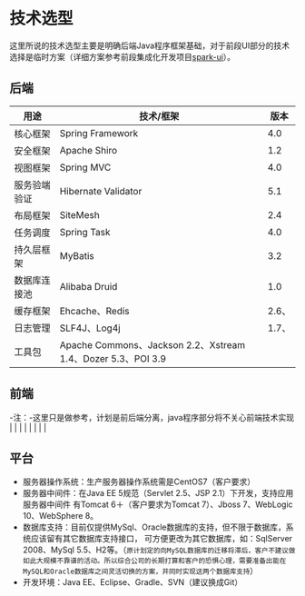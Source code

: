 # 技术选型

这里所说的技术选型主要是明确后端Java程序框架基础，对于前段UI部分的技术选择是临时方案（详细方案参考前段集成化开发项目[spark-ui](http://git.parim.net/spark/spark-ui)）。

## 后端
| 用途 | 技术/框架 | 版本 |
| --- | --- | --- |
| 核心框架 | Spring Framework | 4.0 |
| 安全框架 | Apache Shiro | 1.2 |
| 视图框架 | Spring MVC | 4.0 |
| 服务验端验证 | Hibernate Validator | 5.1 |
| 布局框架 | SiteMesh | 2.4 |
| 任务调度 | Spring Task | 4.0 |
| 持久层框架 | MyBatis | 3.2 |
| 数据库连接池 | Alibaba Druid | 1.0 |
| 缓存框架 | Ehcache、Redis | 2.6、 |
| 日志管理 | SLF4J、Log4j | 1.7、|
| 工具包 | Apache Commons、Jackson 2.2、Xstream 1.4、Dozer 5.3、POI 3.9 |  |


## 前端
-注：-这里只是做参考，计划是前后端分离，java程序部分将不关心前端技术实现    
|  |  |  |
|  |  |  | 


## 平台
* 服务器操作系统：生产服务器操作系统需是CentOS7（客户要求）
* 服务器中间件：在Java EE 5规范（Servlet 2.5、JSP 2.1）下开发，支持应用服务器中间件 有Tomcat 6＋（客户要求为Tomcat 7）、Jboss 7、WebLogic 10、WebSphere 8。
* 数据库支持：目前仅提供MySql、Oracle数据库的支持，但不限于数据库，系统应该留有其它数据库支持接口， 可方便更改为其它数据库，如：SqlServer 2008、MySql 5.5、H2等。（`原计划定的向MySQL数据库的迁移将滞后，客户不建议做如此大规模不靠谱的活动。所以综合公司的长期打算和客户的恐惧心理，需要准备出能在MySQL和Oracle数据库之间灵活切换的方案，并同时实现这两个数据库支持`）
* 开发环境：Java EE、Eclipse、Gradle、SVN（建议换成Git）

